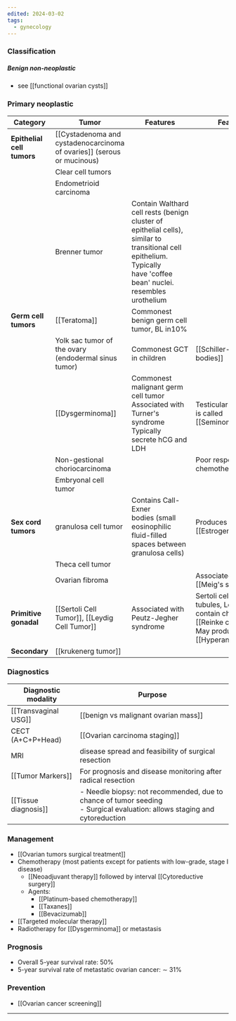 ```yaml
---
edited: 2024-03-02
tags:
  - gynecology
---
```

### Classification
##### Benign non-neoplastic 
- see [[functional ovarian cysts]] 

### Primary neoplastic
| Category                   | Tumor                                                                  | Features                                                                                                                                                             | Features                                                                                                              |
| -------------------------- | ---------------------------------------------------------------------- | -------------------------------------------------------------------------------------------------------------------------------------------------------------------- | --------------------------------------------------------------------------------------------------------------------- |
| **Epithelial cell tumors** | [[Cystadenoma and cystadenocarcinoma of ovaries]] (serous or mucinous) |                                                                                                                                                                      |                                                                                                                       |
|                            | Clear cell tumors                                                      |                                                                                                                                                                      |                                                                                                                       |
|                            | Endometrioid carcinoma                                                 |                                                                                                                                                                      |                                                                                                                       |
|                            | Brenner tumor                                                          | Contain Walthard cell rests (benign cluster of epithelial cells), similar to transitional cell epithelium. Typically have 'coffee bean' nuclei. resembles urothelium |                                                                                                                       |
| **Germ cell tumors**       | [[Teratoma]]                                                           | Commonest benign germ cell tumor, BL in10%                                                                                                                           |                                                                                                                       |
|                            | Yolk sac tumor of the ovary (endodermal sinus tumor)                   | Commonest GCT in children                                                                                                                                            | [[Schiller-Duval bodies]]                                                                                             |
|                            | [[Dysgerminoma]]                                                       | Commonest malignant germ cell tumor <br>Associated with Turner's syndrome<br>Typically secrete hCG and LDH                                                           | Testicular counterpart is called [[Seminoma]]                                                                         |
|                            | Non-gestional choriocarcinoma                                          |                                                                                                                                                                      | Poor response to chemotherapy                                                                                         |
|                            | Embryonal cell tumor                                                   |                                                                                                                                                                      |                                                                                                                       |
| **Sex cord tumors**        | granulosa cell tumor                                                   | Contains Call-Exner bodies (small eosinophilic fluid-filled spaces between granulosa cells)                                                                          | Produces estrogen: [[Estrogen exposure]]                                                                              |
|                            | Theca cell tumor                                                       |                                                                                                                                                                      |                                                                                                                       |
|                            | Ovarian fibroma                                                        |                                                                                                                                                                      | Associated with [[Meig's syndrome]]                                                                                   |
| **Primitive gonadal**      | [[Sertoli Cell Tumor]], [[Leydig Cell Tumor]]                          | Associated with Peutz-Jegher syndrome                                                                                                                                | Sertoli cells form tubules, Leydig cells contain characteristic [[Reinke crystals]]. May produce [[Hyperandrogenism]] |
| **Secondary**              | [[krukenerg tumor]]                                                    |                                                                                                                                                                      |                                                                                                                       |
### Diagnostics

| Diagnostic modality  | Purpose                                                                                                                     |
| -------------------- | --------------------------------------------------------------------------------------------------------------------------- |
| [[Transvaginal USG]] | [[benign vs malignant ovarian mass]]                                                                                        |
| CECT (A+C+P+Head)    | [[Ovarian carcinoma staging]]                                                                                               |
| MRI                  | disease spread and feasibility of surgical resection                                                                        |
| [[Tumor Markers]]    | For prognosis and disease monitoring after radical resection                                                                |
| [[Tissue diagnosis]] | - Needle biopsy: not recommended, due to chance of tumor seeding<br>- Surgical evaluation: allows staging and cytoreduction |

### Management
- [[Ovarian tumors surgical treatment]] 
- Chemotherapy (most patients except for patients with low-grade, stage I disease)
	- [[Neoadjuvant therapy]] followed by interval [[Cytoreductive surgery]] 
	- Agents:
		- [[Platinum-based chemotherapy]]
		- [[Taxanes]] 
		- [[Bevacizumab]] 
- [[Targeted molecular therapy]] 
- Radiotherapy for [[Dysgerminoma]] or metastasis

### Prognosis
- Overall 5-year survival rate: 50%
- 5-year survival rate of metastatic ovarian cancer: ∼ 31%

### Prevention
- [[Ovarian cancer screening]] 

---
